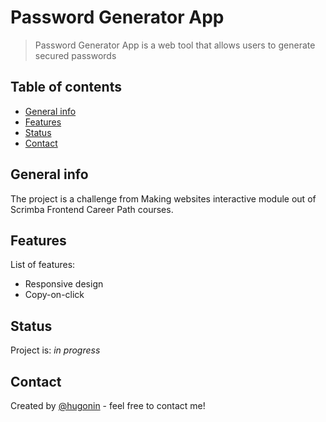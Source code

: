 # Password Generator App

> Password Generator App is a web tool that allows users to generate secured passwords 

## Table of contents

- [General info](#general-info)
- [Features](#features)
- [Status](#status)
- [Contact](#contact)

## General info

The project is a challenge from Making websites interactive module out of Scrimba Frontend Career Path courses.


## Features

List of features:

- Responsive design
- Copy-on-click


## Status

Project is: _in progress_


## Contact

Created by [@hugonin](https://github.com/hugonin) - feel free to contact me!



